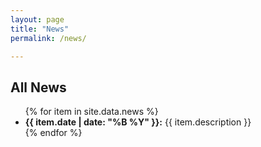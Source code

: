 ```yaml
---
layout: page
title: "News"
permalink: /news/

---
```


## All News

<ul>
  {% for item in site.data.news %}
    <li>
      <strong>{{ item.date | date: "%B %Y" }}:</strong> {{ item.description }}
    </li>
  {% endfor %}
</ul>

